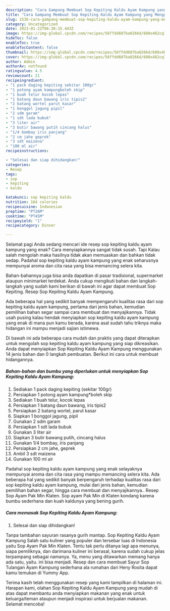 ```yaml
---
description: "Cara Gampang Membuat Sop Kepiting Kaldu Ayam Kampung yang Menggugah Selera, Buat Buka Puasa Sempurna"
title: "Cara Gampang Membuat Sop Kepiting Kaldu Ayam Kampung yang Menggugah Selera, Buat Buka Puasa Sempurna"
slug: 1536-cara-gampang-membuat-sop-kepiting-kaldu-ayam-kampung-yang-menggugah-selera-buat-buka-puasa-sempurna
category: Uncategorized
date: 2023-01-22T06:30:15.443Z
image: https://img-global.cpcdn.com/recipes/56ffdd607ba0266d/680x482cq70/sop-kepiting-kaldu-ayam-kampung-foto-resep-utama.jpg
hideToc: false
enableToc: true
enableTocContent: false
thumbnail: https://img-global.cpcdn.com/recipes/56ffdd607ba0266d/680x482cq70/sop-kepiting-kaldu-ayam-kampung-foto-resep-utama.jpg
cover: https://img-global.cpcdn.com/recipes/56ffdd607ba0266d/680x482cq70/sop-kepiting-kaldu-ayam-kampung-foto-resep-utama.jpg
author: Admin
authorAv: notfound
ratingvalue: 4.5
reviewcount: 21
recipeingredient:
- "1 pack daging kepiting sekitar 100gr"
- "1 potong ayam kampungboleh skip"
- "1 buah telur kocok lepas"
- "1 batang daun bawang iris tipis2"
- "2 batang wortel parut kasar"
- "1 bonggol jagung pipil"
- "2 sdm garam"
- "1 sdt lada bubuk"
- "3 liter air"
- "3 butir bawang putih cincang halus"
- "1/4 bombay iris panjang"
- "2 cm jahe geprek"
- "3 sdt maizena"
- "100 ml air"
recipeinstructions:

- "Selesai dan siap dihidangkan!"
categories:
- Resep
tags:
- sop
- kepiting
- kaldu

katakunci: sop kepiting kaldu 
nutrition: 164 calories
recipecuisine: Indonesian
preptime: "PT26M"
cooktime: "PT45M"
recipeyield: "1"
recipecategory: Dinner

---
```



Selamat pagi Anda sedang mencari ide resep sop kepiting kaldu ayam kampung yang enak? Cara menyiapkannya sangat tidak susah. Tapi Kalau salah mengolah maka hasilnya tidak akan memuaskan dan bahkan tidak sedap. Padahal sop kepiting kaldu ayam kampung yang enak seharusnya mempunyai aroma dan cita rasa yang bisa memancing selera kita.


Bahan-bahannya juga bisa anda dapatkan di pasar tradisional, supermarket ataupun minimarket terdekat. Anda cukup mengikuti bahan dan langkah-langkah yang sudah kami berikan di bawah ini agar dapat membuat Sop Kepiting. Resep Sop Kepiting Kaldu Ayam Kampung.

Ada beberapa hal yang sedikit banyak mempengaruhi kualitas rasa dari sop kepiting kaldu ayam kampung, pertama dari jenis bahan, kemudian pemilihan bahan segar sampai cara membuat dan menyajikannya. Tidak usah pusing kalau hendak menyiapkan sop kepiting kaldu ayam kampung yang enak di mana pun kamu berada, karena asal sudah tahu triknya maka hidangan ini mampu menjadi sajian istimewa.


Di bawah ini ada beberapa cara mudah dan praktis yang dapat diterapkan untuk mengolah sop kepiting kaldu ayam kampung yang siap dikreasikan. Anda dapat menyiapkan Sop Kepiting Kaldu Ayam Kampung menggunakan 14 jenis bahan dan 0 langkah pembuatan. Berikut ini cara untuk membuat hidangannya.

<!--inarticleads1-->

##### Bahan-bahan dan bumbu yang diperlukan untuk menyiapkan Sop Kepiting Kaldu Ayam Kampung:

1. Sediakan 1 pack daging kepiting (sekitar 100gr)
1. Persiapkan 1 potong ayam kampung*boleh skip
1. Sediakan 1 buah telur, kocok lepas
1. Persiapkan 1 batang daun bawang, iris tipis2
1. Persiapkan 2 batang wortel, parut kasar
1. Siapkan 1 bonggol jagung, pipil
1. Gunakan 2 sdm garam
1. Persiapkan 1 sdt lada bubuk
1. Gunakan 3 liter air
1. Siapkan 3 butir bawang putih, cincang halus
1. Gunakan 1/4 bombay, iris panjang
1. Persiapkan 2 cm jahe, geprek
1. Ambil 3 sdt maizena
1. Gunakan 100 ml air


Padahal sop kepiting kaldu ayam kampung yang enak selayaknya mempunyai aroma dan cita rasa yang mampu memancing selera kita. Ada beberapa hal yang sedikit banyak berpengaruh terhadap kualitas rasa dari sop kepiting kaldu ayam kampung, mulai dari jenis bahan, kemudian pemilihan bahan segar, hingga cara membuat dan menyajikannya.. Resep Sop Ayam Pak Min Klaten. Sop ayam Pak Min di Klaten kondang karena bumbu sederhana dan kuah kaldunya yang bening gurih. 

<!--inarticleads2-->

##### Cara memasak Sop Kepiting Kaldu Ayam Kampung:


1. Selesai dan siap dihidangkan!

Tanpa tambahan sayuran rasanya gurih mantap. Sop Kepiting Kaldu Ayam Kampung Salah satu kuliner yang populer dan tersebar luas di Indonesia yaitu Sop Ayam Pak Min Klaten. Tentu tak perlu ditanya lagi apa menunya, siapa pemiliknya, dan darimana kuliner ini berasal, karena sudah cukup jelas terpampang sebagai namanya. Ya, menu yang ditawarkan memang hanya ada satu, yaitu. ini bisa menjadi. Resep dan cara membuat Sayur Sop Tulangan Ayam Kampung sederhana ala rumahan dari Heny Rosita dapat kamu temukan di Yummy App. 

Terima kasih telah menggunakan resep yang kami tampilkan di halaman ini. Harapan kami, olahan Sop Kepiting Kaldu Ayam Kampung yang mudah di atas dapat membantu anda menyiapkan makanan yang enak untuk keluarga/teman ataupun menjadi inspirasi untuk berjualan makanan. Selamat mencoba!
